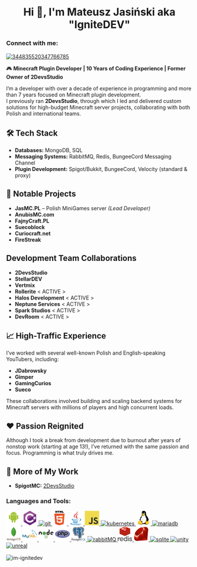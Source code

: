 <h1 align="center">Hi 👋, I'm Mateusz Jasiński aka "IgniteDEV"</h1>
<h3 align="left">Connect with me:</h3>
<p align="left">
<a href="https://discord.gg/FvWqBS9b" target="blank"><img align="center" src="https://raw.githubusercontent.com/rahuldkjain/github-profile-readme-generator/master/src/images/icons/Social/discord.svg" alt="344835520347766785" height="30" width="40" /></a>
</p>

🎮 **Minecraft Plugin Developer | 10 Years of Coding Experience | Former Owner of 2DevsStudio**

I’m a developer with over a decade of experience in programming and more than 7 years focused on Minecraft plugin development.  
I previously ran **2DevsStudio**, through which I led and delivered custom solutions for high-budget Minecraft server projects, collaborating with both Polish and international teams.

## 🛠️ Tech Stack

- **Databases:** MongoDB, SQL  
- **Messaging Systems:** RabbitMQ, Redis, BungeeCord Messaging Channel  
- **Plugin Development:** Spigot/Bukkit, BungeeCord, Velocity (standard & proxy)

## 🚀 Notable Projects

- **JasMC.PL** – Polish MiniGames server _(Lead Developer)_  
- **AnubisMC.com**  
- **FajnyCraft.PL**  
- **Suecoblock**  
- **Curiocraft.net**
- **FireStreak**

## Development Team Collaborations

- **2DevsStudio**
- **StellarDEV**
- **Vertmix**
- **Rollerite**  < ACTIVE >
- **Halos Development** < ACTIVE >
- **Neptune Services** < ACTIVE > 
- **Spark Studios** < ACTIVE >
- **DevRoom** < ACTIVE >

## 📈 High-Traffic Experience

I’ve worked with several well-known Polish and English-speaking YouTubers, including:

- **JDabrowsky**  
- **Gimper**  
- **GamingCurios**  
- **Sueco**

These collaborations involved building and scaling backend systems for Minecraft servers with millions of players and high concurrent loads.

## ❤️ Passion Reignited

Although I took a break from development due to burnout after years of nonstop work (starting at age 13!), I’ve returned with the same passion and focus. Programming is what truly drives me.

## 🔗 More of My Work

- **SpigotMC:** [2DevsStudio](https://www.spigotmc.org/members/2devsstudio.596329/) 


<h3 align="left">Languages and Tools:</h3>
<p align="left"> <a href="https://developer.android.com" target="_blank" rel="noreferrer"> <img src="https://raw.githubusercontent.com/devicons/devicon/master/icons/android/android-original-wordmark.svg" alt="android" width="40" height="40"/> </a> <a href="https://www.w3schools.com/cs/" target="_blank" rel="noreferrer"> <img src="https://raw.githubusercontent.com/devicons/devicon/master/icons/csharp/csharp-original.svg" alt="csharp" width="40" height="40"/> </a> <a href="https://git-scm.com/" target="_blank" rel="noreferrer"> <img src="https://www.vectorlogo.zone/logos/git-scm/git-scm-icon.svg" alt="git" width="40" height="40"/> </a> <a href="https://www.w3.org/html/" target="_blank" rel="noreferrer"> <img src="https://raw.githubusercontent.com/devicons/devicon/master/icons/html5/html5-original-wordmark.svg" alt="html5" width="40" height="40"/> </a> <a href="https://www.java.com" target="_blank" rel="noreferrer"> <img src="https://raw.githubusercontent.com/devicons/devicon/master/icons/java/java-original.svg" alt="java" width="40" height="40"/> </a> <a href="https://developer.mozilla.org/en-US/docs/Web/JavaScript" target="_blank" rel="noreferrer"> <img src="https://raw.githubusercontent.com/devicons/devicon/master/icons/javascript/javascript-original.svg" alt="javascript" width="40" height="40"/> </a> <a href="https://kubernetes.io" target="_blank" rel="noreferrer"> <img src="https://www.vectorlogo.zone/logos/kubernetes/kubernetes-icon.svg" alt="kubernetes" width="40" height="40"/> </a> <a href="https://www.linux.org/" target="_blank" rel="noreferrer"> <img src="https://raw.githubusercontent.com/devicons/devicon/master/icons/linux/linux-original.svg" alt="linux" width="40" height="40"/> </a> <a href="https://mariadb.org/" target="_blank" rel="noreferrer"> <img src="https://www.vectorlogo.zone/logos/mariadb/mariadb-icon.svg" alt="mariadb" width="40" height="40"/> </a> <a href="https://www.mongodb.com/" target="_blank" rel="noreferrer"> <img src="https://raw.githubusercontent.com/devicons/devicon/master/icons/mongodb/mongodb-original-wordmark.svg" alt="mongodb" width="40" height="40"/> </a> <a href="https://www.mysql.com/" target="_blank" rel="noreferrer"> <img src="https://raw.githubusercontent.com/devicons/devicon/master/icons/mysql/mysql-original-wordmark.svg" alt="mysql" width="40" height="40"/> </a> <a href="https://nodejs.org" target="_blank" rel="noreferrer"> <img src="https://raw.githubusercontent.com/devicons/devicon/master/icons/nodejs/nodejs-original-wordmark.svg" alt="nodejs" width="40" height="40"/> </a> <a href="https://www.php.net" target="_blank" rel="noreferrer"> <img src="https://raw.githubusercontent.com/devicons/devicon/master/icons/php/php-original.svg" alt="php" width="40" height="40"/> </a> <a href="https://www.postgresql.org" target="_blank" rel="noreferrer"> <img src="https://raw.githubusercontent.com/devicons/devicon/master/icons/postgresql/postgresql-original-wordmark.svg" alt="postgresql" width="40" height="40"/> </a> <a href="https://www.rabbitmq.com" target="_blank" rel="noreferrer"> <img src="https://www.vectorlogo.zone/logos/rabbitmq/rabbitmq-icon.svg" alt="rabbitMQ" width="40" height="40"/> </a> <a href="https://redis.io" target="_blank" rel="noreferrer"> <img src="https://raw.githubusercontent.com/devicons/devicon/master/icons/redis/redis-original-wordmark.svg" alt="redis" width="40" height="40"/> </a> <a href="https://www.ruby-lang.org/en/" target="_blank" rel="noreferrer"> <img src="https://raw.githubusercontent.com/devicons/devicon/master/icons/ruby/ruby-original.svg" alt="ruby" width="40" height="40"/> </a> <a href="https://www.sqlite.org/" target="_blank" rel="noreferrer"> <img src="https://www.vectorlogo.zone/logos/sqlite/sqlite-icon.svg" alt="sqlite" width="40" height="40"/> </a> <a href="https://unity.com/" target="_blank" rel="noreferrer"> <img src="https://www.vectorlogo.zone/logos/unity3d/unity3d-icon.svg" alt="unity" width="40" height="40"/> </a> <a href="https://unrealengine.com/" target="_blank" rel="noreferrer"> <img src="https://raw.githubusercontent.com/kenangundogan/fontisto/036b7eca71aab1bef8e6a0518f7329f13ed62f6b/icons/svg/brand/unreal-engine.svg" alt="unreal" width="40" height="40"/> </a> </p>

<p><img align="center" src="https://github-readme-stats.vercel.app/api/top-langs?username=im-ignitedev&show_icons=true&locale=en&layout=compact" alt="im-ignitedev" /></p>
